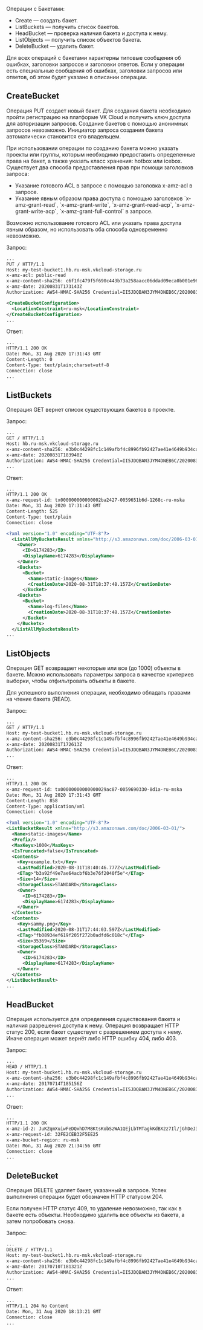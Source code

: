 Операции с Бакетами:

- Create — создать бакет.
- ListBuckets — получить список бакетов.
- HeadBucket — проверка наличия бакета и доступа к нему.
- ListObjects — получить список объектов бакета.
- DeleteBucket — удалить бакет.

Для всех операций с бакетами характерны типовые сообщения об ошибках, заголовки запросов и заголовки ответов. Если у операции есть специальные сообщения об ошибках, заголовки запросов или ответов, об этом будет указано в описании операции.

## CreateBucket

Операция PUT создает новый бакет. Для создания бакета необходимо пройти регистрацию на платформе VK Cloud и получить ключ доступа для авторизации запросов. Создание бакетов с помощью анонимных запросов невозможно. Инициатор запроса создания бакета автоматически становится его владельцем.

При использовании операции по созданию бакета можно указать проекты или группы, которым необходимо предоставить определенные права на бакет, а также указать класс хранения: hotbox или icebox. Существует два способа предоставления прав при помощи заголовков запроса:

- Указание готового ACL в запросе с помощью заголовка x-amz-acl в запросе.
- Указание явным образом права доступа с помощью заголовков \`x-amz-grant-read\`, \`x-amz-grant-write\`, \`x-amz-grant-read-acp\`, \`x-amz-grant-write-acp\`, \`x-amz-grant-full-control\` в запросе.

Возможно использование готового ACL или указать права доступа явным образом, но использовать оба способа одновременно невозможно.

Запрос:

```xml
...
PUT / HTTP/1.1
Host: my-test-bucket1.hb.ru-msk.vkcloud-storage.ru
x-amz-acl: public-read
x-amz-content-sha256: c6f1fc479f5f690c443b73a258aacc06ddad09eca0b001e9640ff2cd56fe5710
x-amz-date: 20200831T173143Z
Authorization: AWS4-HMAC-SHA256 Credential=II5JDQBAN3JYM4DNEB6C/20200831/ru-msk/s3/aws4_request,SignedHeaders=host;x-amz-acl;x-amz-content-sha256;x-amz-date,Signature=6cab03bef74a80a0441ab7fd33c829a2cdb46bba07e82da518cdb78ac238fda5

<CreateBucketConfiguration>
  <LocationConstraint>ru-msk</LocationConstraint>
</CreateBucketConfiguration>
...
```

Ответ:

```xml
...
HTTP/1.1 200 OK
Date: Mon, 31 Aug 2020 17:31:43 GMT
Content-Length: 0
Content-Type: text/plain;charset=utf-8
Connection: close
...
```

## ListBuckets

Операция GET вернет список существующих бакетов в проекте.

Запрос:

```xml
...
GET / HTTP/1.1
Host: hb.ru-msk.vkcloud-storage.ru
x-amz-content-sha256: e3b0c44298fc1c149afbf4c8996fb92427ae41e4649b934ca495991b7852b855
x-amz-date: 20200831T183940Z
Authorization: AWS4-HMAC-SHA256 Credential=II5JDQBAN3JYM4DNEB6C/20200831/ru-msk/s3/aws4_request,SignedHeaders=host;x-amz-content-sha256;x-amz-date,Signature=245e867a6a653b7b88cbb71a734dacf2cbb4ba927d9aa5fdce57c85ab4f2b40b
...
```

Ответ:

```xml
...
HTTP/1.1 200 OK
x-amz-request-id: tx000000000000002ba2427-0059651b6d-1268c-ru-mska
Date: Mon, 31 Aug 2020 17:31:43 GMT
Content-Length: 525
Content-Type: text/plain
Connection: close

<?xml version="1.0" encoding="UTF-8"?>
  <ListAllMyBucketsResult xmlns="http://s3.amazonaws.com/doc/2006-03-01/">
    <Owner>
      <ID>6174283</ID>
      <DisplayName>6174283</DisplayName>
    </Owner>
    <Buckets>
      <Bucket>
        <Name>static-images</Name>
        <CreationDate>2020-08-31T18:37:48.157Z</CreationDate>
      </Bucket>
    <Buckets>
      <Bucket>
        <Name>log-files</Name>
        <CreationDate>2020-08-31T18:37:48.157Z</CreationDate>
      </Bucket>
    </Buckets>
  </ListAllMyBucketsResult>
...
```

## ListObjects

Операция GET возвращает некоторые или все (до 1000) объекты в бакете. Можно использовать параметры запроса в качестве критериев выборки, чтобы отфильтровать объекты в бакете.

Для успешного выполнения операции, необходимо обладать правами на чтение бакета (READ).

Запрос:

```xml
...
GET / HTTP/1.1
Host: my-test-bucket1.hb.ru-msk.vkcloud-storage.ru
x-amz-content-sha256: e3b0c44298fc1c149afbf4c8996fb92427ae41e4649b934ca495991b7852b855
x-amz-date: 20200831T172613Z
Authorization: AWS4-HMAC-SHA256 Credential=II5JDQBAN3JYM4DNEB6C/20200831/ru-msk/s3/aws4_request,SignedHeaders=host;x-amz-content-sha256;x-amz-date,Signature=de1bf8931e315c0576edb81a7d8be98874e847548fc70682f6c646e1cfd9177a
...
```

Ответ:

```xml
...
HTTP/1.1 200 OK
x-amz-request-id: tx00000000000000029ac87-0059690330-8d1a-ru-mska
Date: Mon, 31 Aug 2020 17:31:43 GMT
Content-Length: 858
Content-Type: application/xml
Connection: close

<?xml version="1.0" encoding="UTF-8"?>
<ListBucketResult xmlns="http://s3.amazonaws.com/doc/2006-03-01/">
  <Name>static-images</Name>
  <Prefix/>
  <MaxKeys>1000</MaxKeys>
  <IsTruncated>false</IsTruncated>
  <Contents>
    <Key>example.txt</Key>
    <LastModified>2020-08-31T18:40:46.777Z</LastModified>
    <ETag>"b3a92f49e7ae64acbf6b3e76f2040f5e"</ETag>
    <Size>14</Size>
    <StorageClass>STANDARD</StorageClass>
    <Owner>
      <ID>6174283</ID>
      <DisplayName>6174283</DisplayName>
    </Owner>
  </Contents>
  <Contents>
    <Key>sammy.png</Key>
    <LastModified>2020-08-31T17:44:03.597Z</LastModified>
    <ETag>"fb08934ef619f205f272b0adfd6c018c"</ETag>
    <Size>35369</Size>
    <StorageClass>STANDARD</StorageClass>
    <Owner>
      <ID>6174283</ID>
      <DisplayName>6174283</DisplayName>
    </Owner>
  </Contents>
</ListBucketResult>
...
```

## HeadBucket

Операция используется для определения существования бакета и наличия разрешения доступа к нему. Операция возвращает HTTP статус 200, если бакет существует с разрешением доступа к нему. Иначе операция может вернёт либо HTTP ошибку 404, либо 403.

Запрос:

```xml
...
HEAD / HTTP/1.1
Host: my-test-bucket1.hb.ru-msk.vkcloud-storage.ru
x-amz-content-sha256: e3b0c44298fc1c149afbf4c8996fb92427ae41e4649b934ca495991b7852b855
x-amz-date: 20170714T185156Z
Authorization: AWS4-HMAC-SHA256 Credential=II5JDQBAN3JYM4DNEB6C/20200831/ru-msk/s3/aws4_request,SignedHeaders=host;x-amz-content-sha256;x-amz-date,Signature=e3b0c44298fc1c149afbf4c8996fb92427ae41e4649b934ca495991b7852b855
...
```

Ответ:

```xml
...
HTTP/1.1 200 OK
x-amz-id-2: JuKZqmXuiwFeDQxhD7M8KtsKobSzWA1QEjLbTMTagkKdBX2z7Il/jGhDeJ3j6s80
x-amz-request-id: 32FE2CEB32F5EE25
x-amz-bucket-region: ru-msk
Date: Mon, 31 Aug 2020 21:34:56 GMT
Connection: close
...
```

## DeleteBucket

Операция DELETE удаляет бакет, указанный в запросе. Успех выполнения операции будет обозначен HTTP статусом 204.

Если получен HTTP статус 409, то удаление невозможно, так как в бакете есть объекты. Необходимо удалить все объекты из бакета, а затем попробовать снова.

Запрос:

```xml
...
DELETE / HTTP/1.1
Host: my-test-bucket1.hb.ru-msk.vkcloud-storage.ru
x-amz-content-sha256: e3b0c44298fc1c149afbf4c8996fb92427ae41e4649b934ca495991b7852b855
x-amz-date: 20170710T181321Z
Authorization: AWS4-HMAC-SHA256 Credential=II5JDQBAN3JYM4DNEB6C/20200831/ru-msk/s3/aws4_request,SignedHeaders=host;x-amz-content-sha256;x-amz-date,Signature=b0558a25e794bced1ca9b620b4318bb8eb62ddbd34e2b9c1921034bc5acd597b
...
```

Ответ:

```xml
...
HTTP/1.1 204 No Content
Date: Mon, 31 Aug 2020 18:13:21 GMT
Connection: close
...
```
